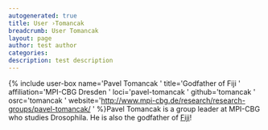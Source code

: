 ```yaml
---
autogenerated: true
title: User ›Tomancak
breadcrumb: User Tomancak
layout: page
author: test author
categories: 
description: test description
---
```


{% include user-box name='Pavel Tomancak ' title='Godfather of Fiji ' affiliation='MPI-CBG Dresden ' loci='pavel-tomancak ' github='tomancak ' osrc='tomancak ' website='http://www.mpi-cbg.de/research/research-groups/pavel-tomancak/ ' %}Pavel Tomancak is a group leader at MPI-CBG who studies Drosophila. He is also the godfather of [Fiji](Fiji "wikilink")\!
